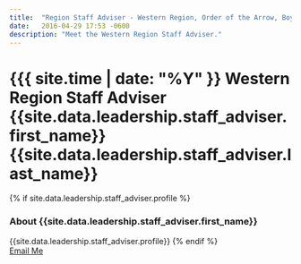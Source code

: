 ```yaml
---
title:  "Region Staff Adviser - Western Region, Order of the Arrow, Boy Scouts of America"
date:   2016-04-29 17:53 -0600
description: "Meet the Western Region Staff Adviser."
---
```


# {{{ site.time | date: "%Y" }} Western Region Staff Adviser {{site.data.leadership.staff_adviser.first_name}} {{site.data.leadership.staff_adviser.last_name}}

{% if site.data.leadership.staff_adviser.profile %}
  <h3>About {{site.data.leadership.staff_adviser.first_name}}</h3>
  {{site.data.leadership.staff_adviser.profile}}
{% endif %}

<div class="text-center">
  <a href="mailto:{{site.data.leadership.staff_adviser.email}}" class="btn btn-lg btn-default">Email Me</a>
</div>